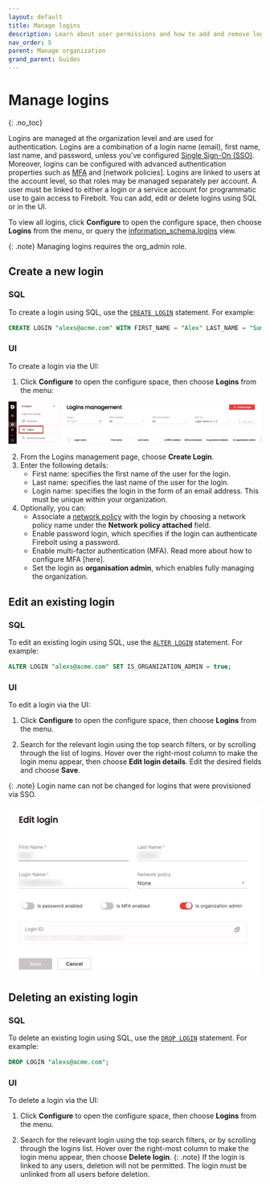 ```yaml
---
layout: default
title: Manage logins
description: Learn about user permissions and how to add and remove logins in a Firebolt account.
nav_order: 5
parent: Manage organization
grand_parent: Guides
---
```


# Manage logins
{: .no_toc}

Logins are managed at the organization level and are used for authentication. Logins are a combination of a login name (email), first name, last name, and password, unless you've configured [Single Sign-On (SSO)](../security/sso/sso.md). Moreover, logins can be configured with advanced authentication properties such as [MFA](../security/enabling-mfa.md) and [network policies]. Logins are linked to users at the account level, so that roles may be managed separately per account. A user must be linked to either a login or a service account for programmatic use to gain access to Firebolt. You can add, edit or delete logins using SQL or in the UI. 

To view all logins, click **Configure** to open the configure space, then choose **Logins** from the menu, or query the [information_schema.logins](../../sql_reference/information-schema/logins.md) view. 

{: .note}
Managing logins requires the org_admin role.

## Create a new login

### SQL 
To create a login using SQL, use the [`CREATE LOGIN`](../../sql_reference/commands/access-control/create-login.md) statement. For example:

```sql
CREATE LOGIN "alexs@acme.com" WITH FIRST_NAME = "Alex" LAST_NAME = "Summers";
```

### UI
To create a login via the UI:
1. Click **Configure** to open the configure space, then choose **Logins** from the menu:

![Configure > Logins](../../assets/images/loginspage.png)

2. From the Logins management page, choose **Create Login**.
3. Enter the following details:
    - First name: specifies the first name of the user for the login. 
    - Last name: specifies the last name of the user for the login.
    - Login name: specifies the login in the form of an email address. This must be unique within your organization.
4. Optionally, you can:
    - Associate a [network policy](../security/network-policies.md) with the login by choosing a network policy name under the **Network policy attached** field.
    - Enable password login, which specifies if the login can authenticate Firebolt using a password.
    - Enable multi-factor authentication (MFA). Read more about how to configure MFA [here].
    - Set the login as **organisation admin**, which enables fully managing the organization.

## Edit an existing login

### SQL 
To edit an existing login using SQL, use the [`ALTER LOGIN`](../../sql_reference/commands/access-control/alter-login.md) statement. For example:

```sql
ALTER LOGIN "alexs@acme.com" SET IS_ORGANIZATION_ADMIN = true;
```

### UI
To edit a login via the UI:
1. Click **Configure** to open the configure space, then choose **Logins** from the menu.

2. Search for the relevant login using the top search filters, or by scrolling through the list of logins. Hover over the right-most column to make the login menu appear, then choose **Edit login details**.
Edit the desired fields and choose **Save**.

{: .note}
Login name can not be changed for logins that were provisioned via SSO.

<img src="../../assets/images/editlogin.png" alt="Edit login" width="500"/>

## Deleting an existing login

### SQL 
To delete an existing login using SQL, use the [`DROP LOGIN`](../../sql_reference/commands/access-control/drop-login.md) statement. For example:

```sql
DROP LOGIN "alexs@acme.com";
```

### UI
To delete a login via the UI:
1. Click **Configure** to open the configure space, then choose **Logins** from the menu.

2. Search for the relevant login using the top search filters, or by scrolling through the logins list. Hover over the right-most column to make the login menu appear, then choose **Delete login**.
{: .note}
If the login is linked to any users, deletion will not be permitted. The login must be unlinked from all users before deletion.